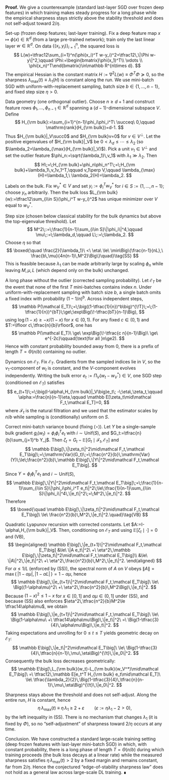 **Proof.** We give a counterexample (standard last-layer SGD over frozen deep features) in which training makes steady progress for a long phase while the empirical sharpness stays strictly above the stability threshold and does not self-adjust toward $2/\eta$.

Set-up (frozen deep features; last-layer training). Fix a deep feature map $x\mapsto\phi(x)\in\mathbb R^d$ (from a large pre-trained network); train only the last linear layer $w\in\mathbb R^d$. On data $\{(x_i,y_i)\}_{i=1}^n$, the squared loss is
$$
L(w)=\tfrac12\sum_{i=1}^n(\phi(x_i)^T w-y_i)^2=\tfrac12\,\|\Phi w-y\|^2,\qquad \Phi:=\begin{bmatrix}\phi(x_1)^T\\ \vdots \\ \phi(x_n)^T\end{bmatrix}\in\mathbb R^{n\times d}.
$$
The empirical Hessian is the constant matrix $H:=\nabla^2 L(w)\equiv\Phi^T\Phi\succeq0$, so the sharpness $\lambda_{\max}(t)\equiv\lambda_1(H)$ is constant along the run. We use mini-batch SGD with uniform-with-replacement sampling, batch size $b\in\{1,\ldots,n-1\}$, and fixed step size $\eta>0$.

Data geometry (one orthogonal outlier). Choose $n\ge d+1$ and construct feature rows $\phi_1,\ldots,\phi_{n-1}\in\mathbb R^d$ spanning a $(d-1)$-dimensional subspace $V$. Define
$$
H_{\rm bulk}:=\sum_{i=1}^{n-1}\phi_i\phi_i^T\ \succeq\ 0,\qquad \mathrm{rank}(H_{\rm bulk})=d-1.
$$
Thus $H_{\rm bulk}|_V\succ0$ and $H_{\rm bulk}v=0$ for $v\in V^{\perp}$. Let the positive eigenvalues of $H_{\rm bulk}|_V$ be $0<\lambda_d\le\cdots\le\lambda_2$ (so $\lambda_2=\lambda_{\max}(H_{\rm bulk}|_V)$). Pick a unit $v_1\in V^{\perp}$ and set the outlier feature $\phi_n:=\sqrt{\lambda_1}\,v_1$ with $\lambda_1\gg\lambda_2$. Then
$$
H\;=\;H_{\rm bulk}+\phi_n\phi_n^T\;=\;H_{\rm bulk}+\lambda_1\,v_1v_1^T,\qquad v_1\perp V,\qquad \lambda_{\max}(H)=\lambda_1,\ \lambda_2(H)=\lambda_2.
$$

Labels on the bulk. Fix $w_V^*\in V$ and set $y_i:=\phi_i^T w_V^*$ for $i\in S:=\{1,\ldots,n-1\}$; choose $y_n$ arbitrarily. Then the bulk loss $L_{\rm bulk}(w):=\tfrac12\sum_{i\in S}(\phi_i^T w-y_i)^2$ has unique minimizer over $V$ equal to $w_V^*$.

Step size (chosen below classical stability for the bulk dynamics but above the top-eigenvalue threshold). Let
$$
M^2\;:=\;\frac{1}{n-1}\sum_{i\in S}\|\phi_i\|^4,\qquad \mu\;:=\;\lambda_d,\qquad L\;:=\;\lambda_2.
$$
Choose $\eta$ so that
$$
\boxed{\quad \frac{2}{\lambda_1}\ <\ \eta\ \le\ \min\Big\{\frac{n-1}{nL},\ \frac{b\,\mu}{4n(n-1)\,M^2}\Big\}\quad}\tag{SS}
$$
This is feasible because $\lambda_1$ can be made arbitrarily large by scaling $\phi_n$ while leaving $M,\mu,L$ (which depend only on the bulk) unchanged.

A long phase without the outlier (corrected sampling probability). Let $\mathcal E_T$ be the event that none of the first $T$ mini-batches contains index $n$. Under uniform-with-replacement sampling with batch size $b$, a single batch omits a fixed index with probability $(1-1/n)^b$. Across independent steps,
$$
\mathbb P(\mathcal E_T)\;=\;\big((1-\tfrac{1}{n})^b\big)^{\!T}\;=\;(1-\tfrac{1}{n})^{bT}\;\ge\;\exp\Big(\!-\tfrac{bT}{n-1}\Big),
$$
using $\log(1-x)\ge -x/(1-x)$ for $x\in(0,1)$. For any fixed $c\in(0,1)$ and $T:=\lfloor c\,\tfrac{n}{b}\rfloor$, one has
$$
\mathbb P(\mathcal E_T)\ \ge\ \exp\Big(\!-\tfrac{c n}{n-1}\Big)\ \ge\ e^{-2c}\qquad(\text{for all }n\ge2).
$$
Hence with constant probability bounded away from $0$, there is a prefix of length $T=\Theta(n/b)$ containing no outlier.

Dynamics on $\mathcal E_T$. Fix $\mathcal E_T$. Gradients from the sampled indices lie in $V$, so the $v_1$-component of $w_t$ is constant, and the $V$-component evolves independently. Writing the bulk error $e_t:=\Pi_V(w_t-w_V^*)\in V$, one SGD step (conditioned on $\mathcal E_T$) satisfies
$$
 e_{t+1}\;=\;\big(I-\alpha\,H_{\rm bulk}|_V\big)e_t\; -\;\eta\,\zeta_t,\qquad \alpha:=\frac{n}{n-1}\eta,\qquad \mathbb E[\zeta_t\mid\mathcal F_t,\mathcal E_T]=0,
$$
where $\mathcal F_t$ is the natural filtration and we used that the estimator scales by $n/b$ while sampling is (conditionally) uniform on $S$.

Correct mini-batch variance bound (fixing (⋆)). Let $Y$ be a single-sample bulk gradient $g_i(w_t)=\phi_i\phi_i^T e_t$ with $i\sim\mathrm{Unif}(S)$, and $G_t:=\tfrac{n}{b}\sum_{j=1}^b Y_j$. Then $\zeta_t=G_t-\mathbb E[G_t\mid\mathcal F_t,\mathcal E_T]$ and
$$
\mathbb E\big[\,\|\zeta_t\|^2\mid\mathcal F_t,\mathcal E_T\big]\;=\;\mathrm{Var}(G_t)\;=\;\frac{n^2}{b}\,\mathrm{Var}(Y)\;\le\;\frac{n^2}{b}\,\mathbb E\big[\,\|Y\|^2\mid\mathcal F_t,\mathcal E_T\big].
$$
Since $Y=\phi_i\phi_i^T e_t$ and $i\sim\mathrm{Unif}(S)$,
$$
\mathbb E\big[\,\|Y\|^2\mid\mathcal F_t,\mathcal E_T\big]\;=\;\frac{1}{n-1}\sum_{i\in S}\|\phi_i\phi_i^T e_t\|^2\;\le\;\frac{1}{n-1}\sum_{i\in S}\|\phi_i\|^4\,\|e_t\|^2\;=\;M^2\,\|e_t\|^2.
$$
Therefore
$$
\boxed{\quad \mathbb E\big[\,\|\zeta_t\|^2\mid\mathcal F_t,\mathcal E_T\big]\ \le\ \frac{n^2}{b}\,M^2\,\|e_t\|^2.\quad}\tag{VB}
$$

Quadratic Lyapunov recursion with corrected constants. Let $A:=I-\alpha\,H_{\rm bulk}|_V$. Then, conditioning on $\mathcal E_T$ and using $\mathbb E[\zeta_t\mid\cdot]=0$ and (VB),
$$
\begin{aligned}
\mathbb E\big[\,\|e_{t+1}\|^2\mid\mathcal F_t,\mathcal E_T\big]
&\le\ \|A e_t\|^2\ +\ \eta^2\,\mathbb E\big[\,\|\zeta_t\|^2\mid\mathcal F_t,\mathcal E_T\big]\\
&\le\ \|A\|^2\,\|e_t\|^2\ +\ \eta^2\,\frac{n^2}{b}\,M^2\,\|e_t\|^2.
\end{aligned}
$$
For $\alpha\le 1/L$ (enforced by (SS)), the spectral norm of $A$ on $V$ obeys $\|A\|=\max\{\,|1-\alpha\mu|,\,|1-\alpha L|\,\}=1-\alpha\mu$, hence
$$
\mathbb E\big[\,\|e_{t+1}\|^2\mid\mathcal F_t,\mathcal E_T\big]\ \le\ \Big((1-\alpha\mu)^2\ +\ \eta^2\,\frac{n^2}{b}\,M^2\Big)\,\|e_t\|^2.
$$
Because $(1-x)^2\le 1-x$ for $x\in[0,1]$ and $\alpha\mu\in(0,1]$ under (SS), and because (SS) also enforces $\eta^2\,\tfrac{n^2}{b}M^2\le \tfrac14\alpha\mu$, we obtain
$$
\mathbb E\big[\,\|e_{t+1}\|^2\mid\mathcal F_t,\mathcal E_T\big]\ \le\ \Big(1-\alpha\mu\ +\ \tfrac14\alpha\mu\Big)\,\|e_t\|^2\ =\ \Big(1-\tfrac{3}{4}\,\alpha\mu\Big)\,\|e_t\|^2.
$$
Taking expectations and unrolling for $0\le t\le T$ yields geometric decay on $\mathcal E_T$:
$$
\mathbb E\big[\,\|e_t\|^2\mid\mathcal E_T\big]\ \le\ \Big(1-\tfrac{3}{4}\,\tfrac{n}{n-1}\,\mu\,\eta\Big)^{\!t}\,\|e_0\|^2.
$$
Consequently the bulk loss decreases geometrically:
$$
\mathbb E\big[\,L_{\rm bulk}(w_t)-L_{\rm bulk}(w_V^*)\mid\mathcal E_T\big]\ =\ \tfrac12\,\mathbb E[e_t^T H_{\rm bulk} e_t\mid\mathcal E_T]\ \le\ \tfrac{\lambda_2}{2}\,\Big(1-\tfrac{3}{4}\,\tfrac{n}{n-1}\,\mu\,\eta\Big)^{\!t}\,\|e_0\|^2.
$$

Sharpness stays above the threshold and does not self-adjust. Along the entire run, $H$ is constant, hence
$$
\eta\,\lambda_{\max}(t)\ \equiv\ \eta\,\lambda_1\ \ge\ 2+\varepsilon\qquad(\varepsilon:=\eta\lambda_1-2>0),
$$
by the left inequality in (SS). There is no mechanism that changes $\lambda_1$ (it is fixed by $\Phi$), so no “self-adjustment” of sharpness toward $2/\eta$ occurs at any time.

Conclusion. We have constructed a standard large-scale training setting (deep frozen features with last-layer mini-batch SGD) in which, with constant probability, there is a long phase of length $T=\Theta(n/b)$ during which training proceeds (the bulk loss decays at a linear rate) while the measured sharpness satisfies $\eta\,\lambda_{\max}(t)>2$ by a fixed margin and remains constant, far from $2/\eta$. Hence the conjectured “edge-of-stability sharpness law” does not hold as a general law across large-scale DL training. ∎